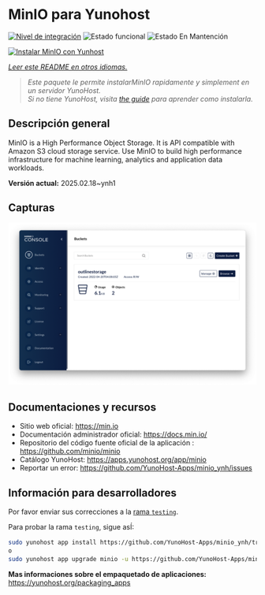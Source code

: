 <!--
Este archivo README esta generado automaticamente<https://github.com/YunoHost/apps/tree/master/tools/readme_generator>
No se debe editar a mano.
-->

# MinIO para Yunohost

[![Nivel de integración](https://apps.yunohost.org/badge/integration/minio)](https://ci-apps.yunohost.org/ci/apps/minio/)
![Estado funcional](https://apps.yunohost.org/badge/state/minio)
![Estado En Mantención](https://apps.yunohost.org/badge/maintained/minio)

[![Instalar MinIO con Yunhost](https://install-app.yunohost.org/install-with-yunohost.svg)](https://install-app.yunohost.org/?app=minio)

*[Leer este README en otros idiomas.](./ALL_README.md)*

> *Este paquete le permite instalarMinIO rapidamente y simplement en un servidor YunoHost.*  
> *Si no tiene YunoHost, visita [the guide](https://yunohost.org/install) para aprender como instalarla.*

## Descripción general

MinIO is a High Performance Object Storage. It is API compatible with Amazon S3 cloud storage service. Use MinIO to build high performance infrastructure for machine learning, analytics and application data workloads.


**Versión actual:** 2025.02.18~ynh1

## Capturas

![Captura de MinIO](./doc/screenshots/minio-browser.png)

## Documentaciones y recursos

- Sitio web oficial: <https://min.io>
- Documentación administrador oficial: <https://docs.min.io/>
- Repositorio del código fuente oficial de la aplicación : <https://github.com/minio/minio>
- Catálogo YunoHost: <https://apps.yunohost.org/app/minio>
- Reportar un error: <https://github.com/YunoHost-Apps/minio_ynh/issues>

## Información para desarrolladores

Por favor enviar sus correcciones a la [rama `testing`](https://github.com/YunoHost-Apps/minio_ynh/tree/testing).

Para probar la rama `testing`, sigue asÍ:

```bash
sudo yunohost app install https://github.com/YunoHost-Apps/minio_ynh/tree/testing --debug
o
sudo yunohost app upgrade minio -u https://github.com/YunoHost-Apps/minio_ynh/tree/testing --debug
```

**Mas informaciones sobre el empaquetado de aplicaciones:** <https://yunohost.org/packaging_apps>
